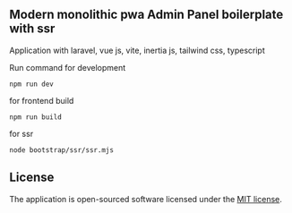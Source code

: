 ## Modern monolithic pwa Admin Panel boilerplate with ssr

Application with laravel, vue js, vite, inertia js, tailwind css, typescript
  
Run command for development

```
npm run dev
```

for frontend build

```
npm run build
```

for ssr

```
node bootstrap/ssr/ssr.mjs
```

 
## License

The application is open-sourced software licensed under the [MIT license](https://opensource.org/licenses/MIT).
